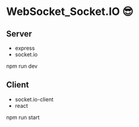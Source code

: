 # WebSocket_Socket.IO :sunglasses:

<h2>Server</h2>
<ul>
<li>express</li>
<li>socket.io</li>
</ul>
npm run dev

<h2>Client</h2>
<ul>
<li>socket.io-client</li>
<li>react</li>
</ul>
npm run start
